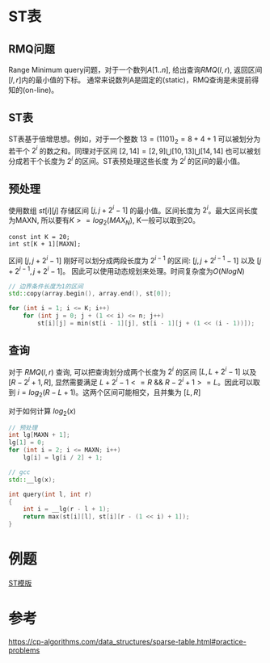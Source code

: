 # ST表
## RMQ问题
Range Minimum query问题，对于一个数列$A[1..n]$, 给出查询$RMQ(l, r)$, 返回区间$[l, r]$内的最小值的下标。
通常来说数列A是固定的(static)，RMQ查询是未提前得知的(on-line)。

## ST表
ST表基于倍增思想。例如，对于一个整数 $13 = (1101)_2 = 8 + 4 + 1$ 可以被划分为若干个 $2^i$ 的数之和。同理对于区间
$[2, 14] = [2, 9] \bigcup [10, 13] \bigcup [14, 14]$ 也可以被划分成若干个长度为 $2^i$ 的区间。ST表预处理这些长度
为 $2^i$ 的区间的最小值。

## 预处理
使用数组 $st[i][j]$ 存储区间 $[j, j + 2^i - 1]$ 的最小值。区间长度为 $2^i$。最大区间长度为MAXN, 所以要有$K >= log_2(MAX_N)$,
K一般可以取到20。
```
const int K = 20;
int st[K + 1][MAXN];
```

区间 $[j, j + 2^i-1]$ 刚好可以划分成两段长度为 $2^{i-1}$ 的区间: $[j, j + 2^{i-1} - 1]$ 以及 $[j + 2^{i-1}, j + 2^i-1]$。
因此可以使用动态规划来处理。时间复杂度为$O(NlogN)$


```cpp
// 边界条件长度为1的区间
std::copy(array.begin(), array.end(), st[0]);

for (int i = 1; i <= K; i++)
    for (int j = 0; j + (1 << i) <= n; j++)
        st[i][j] = min(st[i - 1][j], st[i - 1][j + (1 << (i - 1))]);
```

## 查询
对于 $RMQ(l, r)$ 查询, 可以把查询划分成两个长度为 $2^i$ 的区间 $[L, L + 2^i - 1]$ 以及 $[R - 2^i + 1, R]$, 显然需要满足
$L + 2^i - 1 <= R$ && $R-2^i + 1 >= L$。因此可以取到 $i = log_2(R - L + 1)$。这两个区间可能相交，且并集为 $[L, R]$

对于如何计算 $log_2(x)$
```cpp
// 预处理
int lg[MAXN + 1];
lg[1] = 0;
for (int i = 2; i <= MAXN; i++)
    lg[i] = lg[i / 2] + 1;

// gcc
std::__lg(x);
```

```cpp
int query(int l, int r)
{
    int i = __lg(r - l + 1);
    return max(st[i][l], st[i][r - (1 << i) + 1]);
}
```

# 例题
[ST模版](https://www.luogu.com.cn/problem/P3865)

# 参考
https://cp-algorithms.com/data_structures/sparse-table.html#practice-problems
